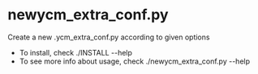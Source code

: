 newycm_extra_conf.py
====================

Create a new .ycm_extra_conf.py according to given options

- To install, check ./INSTALL --help
- To see more info about usage, check ./newycm_extra_conf.py --help
